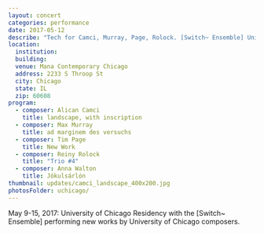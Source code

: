 ```yaml
---
layout: concert
categories: performance
date: 2017-05-12
describe: "Tech for Camci, Murray, Page, Rolock. [Switch~ Ensemble] University of Chicago Residency, mentor composer."
location:
  institution:
  building:
  venue: Mana Contemporary Chicago
  address: 2233 S Throop St
  city: Chicago
  state: IL
  zip: 60608
program:
  - composer: Alican Camci
    title: landscape, with inscription
  - composer: Max Murray
    title: ad marginem des versuchs
  - composer: Tim Page
    title: New Work
  - composer: Reiny Rolock
    title: "Trio #4"
  - composer: Anna Walton
    title: Jökulsárlón
thumbnail: updates/camci_landscape_400x200.jpg  
photosFolder: uchicago/
---
```



May 9-15, 2017: University of Chicago Residency with the [Switch~ Ensemble] performing new works by University of Chicago composers.
